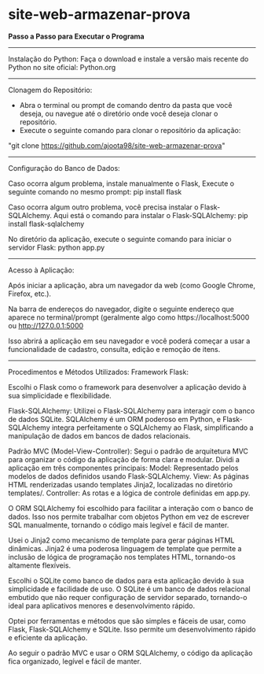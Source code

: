 # site-web-armazenar-prova

**Passo a Passo para Executar o Programa**

-----------------------
Instalação do Python:
Faça o download e instale a versão mais recente do Python no site oficial: Python.org


-----------------------
Clonagem do Repositório:
- Abra o terminal ou prompt de comando dentro da pasta que você deseja, ou navegue até o diretório onde você deseja clonar o repositório.
- Execute o seguinte comando para clonar o repositório da aplicação:

"git clone https://github.com/ajoota98/site-web-armazenar-prova"


-----------------------
Configuração do Banco de Dados:

Caso ocorra algum problema, instale manualmente o Flask, Execute o seguinte comando no mesmo prompt:
pip install flask


Caso ocorra algum outro problema, você precisa instalar o Flask-SQLAlchemy. Aqui está o comando para instalar o Flask-SQLAlchemy:
pip install flask-sqlalchemy


No diretório da aplicação, execute o seguinte comando para iniciar o servidor Flask:
python app.py

-----------------------
Acesso à Aplicação:

Após iniciar a aplicação, abra um navegador da web (como Google Chrome, Firefox, etc.).

Na barra de endereços do navegador, digite o seguinte endereço que aparece no terminal/prompt (geralmente algo como https://localhost:5000 ou http://127.0.0.1:5000

Isso abrirá a aplicação em seu navegador e você poderá começar a usar a funcionalidade de cadastro, consulta, edição e remoção de itens.






-----------------------------


Procedimentos e Métodos Utilizados:
Framework Flask:

Escolhi o Flask como o framework para desenvolver a aplicação devido à sua simplicidade e flexibilidade.

Flask-SQLAlchemy:
Utilizei o Flask-SQLAlchemy para interagir com o banco de dados SQLite. SQLAlchemy é um ORM poderoso em Python, e Flask-SQLAlchemy integra perfeitamente o SQLAlchemy ao Flask, simplificando a manipulação de dados em bancos de dados relacionais.


Padrão MVC (Model-View-Controller):
Segui o padrão de arquitetura MVC para organizar o código da aplicação de forma clara e modular. Dividi a aplicação em três componentes principais:
Model: Representado pelos modelos de dados definidos usando Flask-SQLAlchemy.
View: As páginas HTML renderizadas usando templates Jinja2, localizadas no diretório templates/.
Controller: As rotas e a lógica de controle definidas em app.py.

O ORM SQLAlchemy foi escolhido para facilitar a interação com o banco de dados. Isso nos permite trabalhar com objetos Python em vez de escrever SQL manualmente, tornando o código mais legível e fácil de manter.


Usei o Jinja2 como mecanismo de template para gerar páginas HTML dinâmicas. Jinja2 é uma poderosa linguagem de template que permite a inclusão de lógica de programação nos templates HTML, tornando-os altamente flexíveis.


Escolhi o SQLite como banco de dados para esta aplicação devido à sua simplicidade e facilidade de uso. O SQLite é um banco de dados relacional embutido que não requer configuração de servidor separado, tornando-o ideal para aplicativos menores e desenvolvimento rápido.

Optei por ferramentas e métodos que são simples e fáceis de usar, como Flask, Flask-SQLAlchemy e SQLite. Isso permite um desenvolvimento rápido e eficiente da aplicação.

Ao seguir o padrão MVC e usar o ORM SQLAlchemy, o código da aplicação fica organizado, legível e fácil de manter.
